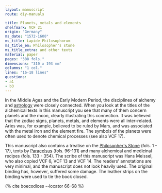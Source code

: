 ```yaml
---
layout: manuscript
route: diy-manuals

title: Planets, metals and elements
shelfmark: VCF 21
origin: "Germany"
ms_date: "1572-1600"
ms_title: Lapide Philosophorum
ms_title_en: Philosopher's stone
ms_title_extra: and other texts
material: paper
pages: "388 fols."
dimensions: "310 x 193 mm"
columns: "1 col."
lines: "16-18 lines"
questions:
- a1
- b3
---
```


In the Middle Ages and the Early Modern Period, the disciplines of
alchemy and [astrology](https://en.wikipedia.org/wiki/Astrology) were
closely connected. When you look at the titles of the alchemical texts
in this manuscript you see that many of them concern planets and the
moon, clearly illustrating this connection. It was believed that the
zodiac signs, planets, metals, and elements were all inter-related.
Aries was, for example, believed to be ruled by Mars, and was associated
with the metal iron and the element fire. The symbols of the planets
were often used to denote chemical processes (see also VCF 17).

This manuscript also contains a treatise on the [Philosopher's
Stone](https://en.wikipedia.org/wiki/Philosopher%27s_stone) (fols. <span data-fol="1r" class="fref">1</span> - <span data-fol="17v" class="fref">17</span>),
texts by [Paracelsus](https://en.wikipedia.org/wiki/Paracelsus) (fols.
96-131) and many alchemical and medicinal recipes (fols. <span data-fol="133r" class="fref">133</span> - <span data-fol="354v" class="fref">354</span>). The
scribe of this manuscript was Hans Meissel, who also copied VCF 6, VCF
13 and VCF 14. The readers' annotations are very minimal, and the
manuscript does not look heavily used. The original binding has,
however, suffered some damage. The leather strips on the binding were
used to tie the book closed.

{% cite boecodices --locator 66-68 %}